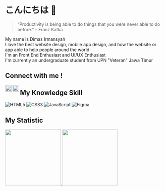 # **こんにちは** 👋

>“Productivity is being able to do things that you were never able to do before.” – Franz Kafka

My name is Dimas Irmansyah <br>
I love the best website design, mobile app design, and how the website or app able to help people around the world<br>
I'm an Front End Enthusiast and UI/UX Enthusiast <br>
I'm currently an undergraduate student from UPN "Veteran" Jawa Timur <br>


## Connect with me !

<p>
<a href=”https://www.linkedin.com/in/dimas-irmansyah-933a0424b/">
  <img align="left" src="https://cdn.simpleicons.org/linkedin" alt="Dimas | Linkedin" width="21px">
</a>
<a href="https://steamcommunity.com/profiles/76561198311772724/">
  <img align="left" src="https://cdn.simpleicons.org/steam" alt="ZeAvalanche | Steam" width="21px">
</a>
</p>

## My Knowledge Skill


![HTML5](https://img.shields.io/badge/html5-%23E34F26.svg?style=for-the-badge&logo=html5&logoColor=white)
![CSS3](https://img.shields.io/badge/css3-%231572B6.svg?style=for-the-badge&logo=css3&logoColor=white)
![JavaScript](https://img.shields.io/badge/javascript-%23323330.svg?style=for-the-badge&logo=javascript&logoColor=%23F7DF1E)
![Figma](https://img.shields.io/badge/figma-%23F24E1E.svg?style=for-the-badge&logo=figma&logoColor=white)

## My Statistic

<p align="left">
<a href="https://github.com/DimasZeava">
  <img height="180em" src="https://github-readme-stats-eight-theta.vercel.app/api?username=dimasmds&show_icons=true&theme=algolia&include_all_commits=true&count_private=true"/>
  <img height="180em" src="https://github-readme-stats-eight-theta.vercel.app/api/top-langs/?username=dimasmds&layout=compact&langs_count=8&theme=algolia"/>
</a>
</p>



